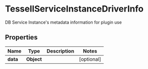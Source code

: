 

# TessellServiceInstanceDriverInfo

DB Service Instance's metadata information for plugin use

## Properties

Name | Type | Description | Notes
------------ | ------------- | ------------- | -------------
**data** | **Object** |  |  [optional]



